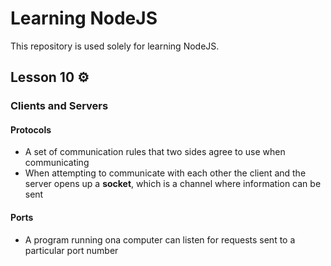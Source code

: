 # Learning NodeJS

This repository is used solely for learning NodeJS.

## Lesson 10 :gear:

### Clients and Servers

#### Protocols

- A set of communication rules that two sides agree to use when communicating
- When attempting to communicate with each other the client and the server opens up a **socket**, which is a channel where information can be sent

#### Ports

- A program running ona computer can listen for requests sent to a particular port number
